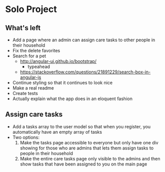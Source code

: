 # Solo Project

## What's left

* Add a page where an admin can assign care tasks to other people in their household
* Fix the delete favorites 
* Search for a pet
  * http://angular-ui.github.io/bootstrap/
    * typeahead
  * https://stackoverflow.com/questions/21891229/search-box-in-angular-js
* Continue styling so that it continues to look nice
* Make a real readme
* Create tests
* Actually explain what the app does in an eloquent fashion


## Assign care tasks

* Add a tasks array to the user model so that when you register, you automatically have an empty array of tasks
* Two options:
  1. Make the tasks page accessible to everyone but only have one div showing for those who are admins that lets them assign tasks to people in their household
  2. Make the entire care tasks page only visible to the admins and then show tasks that have been assigned to you on the main page
